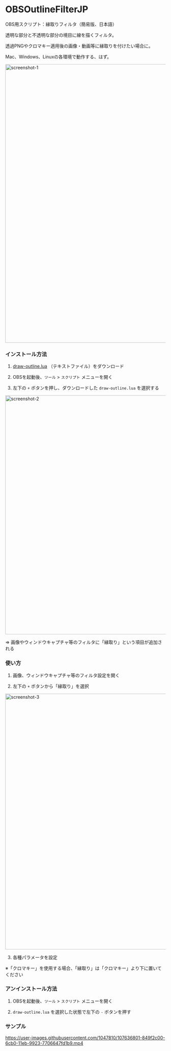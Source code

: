 # OBSOutlineFilterJP
OBS用スクリプト：縁取りフィルタ（簡易版、日本語）

透明な部分と不透明な部分の境目に線を描くフィルタ。

透過PNGやクロマキー適用後の画像・動画等に縁取りを付けたい場合に。

Mac、Windows、Linuxの各環境で動作する、はず。

<img width="873" alt="screenshot-1" src="https://user-images.githubusercontent.com/1047810/107635822-26be1480-6caf-11eb-9692-7175e57fffe0.png">

### インストール方法

1. [draw-outline.lua](https://raw.githubusercontent.com/magicien/OBSOutlineFilterJP/main/draw-outline.lua) （テキストファイル）をダウンロード

2. OBSを起動後、`ツール` > `スクリプト` メニューを開く

3. 左下の `+` ボタンを押し、ダウンロードした `draw-outline.lua` を選択する

<img width="749" alt="screenshot-2" src="https://user-images.githubusercontent.com/1047810/107636330-d09da100-6caf-11eb-9f9c-bf44fd5c3bfb.png">

=> 画像やウィンドウキャプチャ等のフィルタに「縁取り」という項目が追加される

### 使い方

1. 画像、ウィンドウキャプチャ等のフィルタ設定を開く

2. 左下の `+` ボタンから「縁取り」を選択

<img width="802" alt="screenshot-3" src="https://user-images.githubusercontent.com/1047810/107636627-4144bd80-6cb0-11eb-848e-a3c5b61f05c7.png">

3. 各種パラメータを設定

※「クロマキー」を使用する場合、「縁取り」は「クロマキー」より下に置いてください

### アンインストール方法

1. OBSを起動後、`ツール` > `スクリプト` メニューを開く

2. `draw-outline.lua` を選択した状態で左下の `-` ボタンを押す

### サンプル

https://user-images.githubusercontent.com/1047810/107636801-849f2c00-6cb0-11eb-9923-7706647fd1b9.mp4
